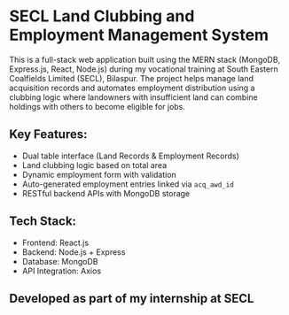 # SECL Land Clubbing and Employment Management System  
  
This is a full-stack web application built using the MERN stack (MongoDB, Express.js, React, Node.js) during my vocational training at South Eastern Coalfields Limited (SECL), Bilaspur. The project helps manage land acquisition records and automates employment distribution using a clubbing logic where landowners with insufficient land can combine holdings with others to become eligible for jobs.

##  Key Features:
- Dual table interface (Land Records & Employment Records)
- Land clubbing logic based on total area
- Dynamic employment form with validation
- Auto-generated employment entries linked via `acq_awd_id`
- RESTful backend APIs with MongoDB storage

## Tech Stack:
- Frontend: React.js
- Backend: Node.js + Express
- Database: MongoDB
- API Integration: Axios

## Developed as part of my internship at SECL
